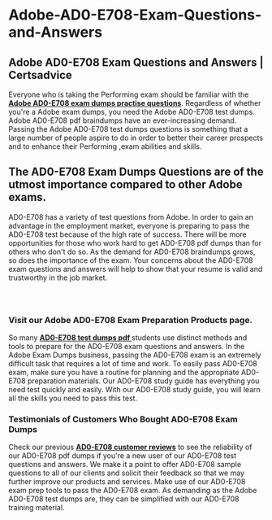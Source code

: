 # Adobe-AD0-E708-Exam-Questions-and-Answers
<h2><strong>Adobe AD0-E708 Exam Questions and Answers | Certsadvice</strong></h2> <p>Everyone who is taking the Performing exam should be familiar with the <a href="http://www.certsadvice.com/adobe/ad0-e708-practice-questions"><strong>Adobe AD0-E708 exam dumps practise questions</strong></a>. Regardless of whether you&#39;re a Adobe exam dumps, you need the Adobe AD0-E708 test dumps. Adobe AD0-E708 pdf braindumps have an ever-increasing demand. Passing the Adobe AD0-E708 test dumps questions is something that a large number of people aspire to do in order to better their career prospects and to enhance their Performing ,exam abilities and skills.</p> <h2><strong>The AD0-E708 Exam Dumps Questions are of the utmost importance compared to other Adobe exams.</strong></h2> <p>AD0-E708 has a variety of test questions from Adobe. In order to gain an advantage in the employment market, everyone is preparing to pass the AD0-E708 test because of the high rate of success. There will be more opportunities for those who work hard to get AD0-E708 pdf dumps than for others who don&#39;t do so. As the demand for AD0-E708 braindumps grows, so does the importance of the exam. Your concerns about the AD0-E708 exam questions and answers will help to show that your resume is valid and trustworthy in the job market.</p> <p><a href="http://www.certsadvice.com/adobe/ad0-e708-practice-questions" style="display: block; padding: 1em 0; text-align: center; "><img alt="" src="https://1.bp.blogspot.com/-RUOr8Wn-CRk/YUYAxC8kcHI/AAAAAAAAAnw/F7BbdI3tw8QDj5z8iX0vQAioQzKiUxduwCLcBGAsYHQ/s0/unnamed.jpg" /></a></p> <h3><strong>Visit our Adobe AD0-E708 Exam Preparation Products page.</strong></h3> <p>So many <a href="http://www.certsadvice.com/adobe/ad0-e708-practice-questions"><strong>AD0-E708 test dumps pdf </strong></a>students use distinct methods and tools to prepare for the AD0-E708 exam questions and answers. In the Adobe Exam Dumps business, passing the AD0-E708 exam is an extremely difficult task that requires a lot of time and work. To easily pass AD0-E708 exam, make sure you have a routine for planning and the appropriate AD0-E708 preparation materials. Our AD0-E708 study guide has everything you need test quickly and easily. With our AD0-E708 study guide, you will learn all the skills you need to pass this test.</p> <h3><strong>Testimonials of Customers Who Bought AD0-E708 Exam Dumps</strong></h3> <p>Check our previous <a href="http://www.certsadvice.com/adobe/ad0-e708-practice-questions"><strong>AD0-E708 customer reviews</strong></a> to see the reliability of our AD0-E708 pdf dumps if you&#39;re a new user of our AD0-E708 test questions and answers. We make it a point to offer AD0-E708 sample questions to all of our clients and solicit their feedback so that we may further improve our products and services. Make use of our AD0-E708 exam prep tools to pass the AD0-E708 exam. As demanding as the Adobe AD0-E708 test dumps are, they can be simplified with our AD0-E708 training material.</p>
